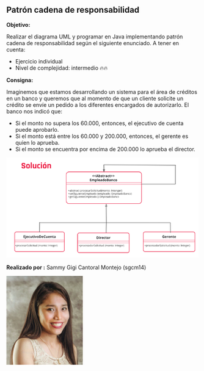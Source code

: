 Patrón cadena de responsabilidad
---

**Objetivo:**

Realizar el diagrama UML y programar en Java implementando patrón cadena de responsabilidad según el siguiente enunciado.
A tener en cuenta:
* Ejercicio individual
* Nivel de complejidad: intermedio 🔥🔥



**Consigna:**

Imaginemos que estamos desarrollando un sistema para el área de créditos en un banco y queremos que al momento de que un cliente solicite un crédito se envíe un pedido a los diferentes encargados de autorizarlo. El banco nos indicó que:
- Si el monto no supera los 60.000, entonces, el ejecutivo de cuenta puede aprobarlo.
- Si el monto está entre los 60.000 y 200.000, entonces, el gerente es quien lo aprueba.
- Si el monto se encuentra por encima de 200.000 lo aprueba el director.

![](https://raw.githubusercontent.com/sgcm14/0523C02-backend/main/junit/src/disenio_chain_of_responsability/banco/Captura.PNG)

**Realizado por :** Sammy Gigi Cantoral Montejo (sgcm14)

<img src ="https://raw.githubusercontent.com/sgcm14/sgcm14/main/sammy.jpg" width="200">
